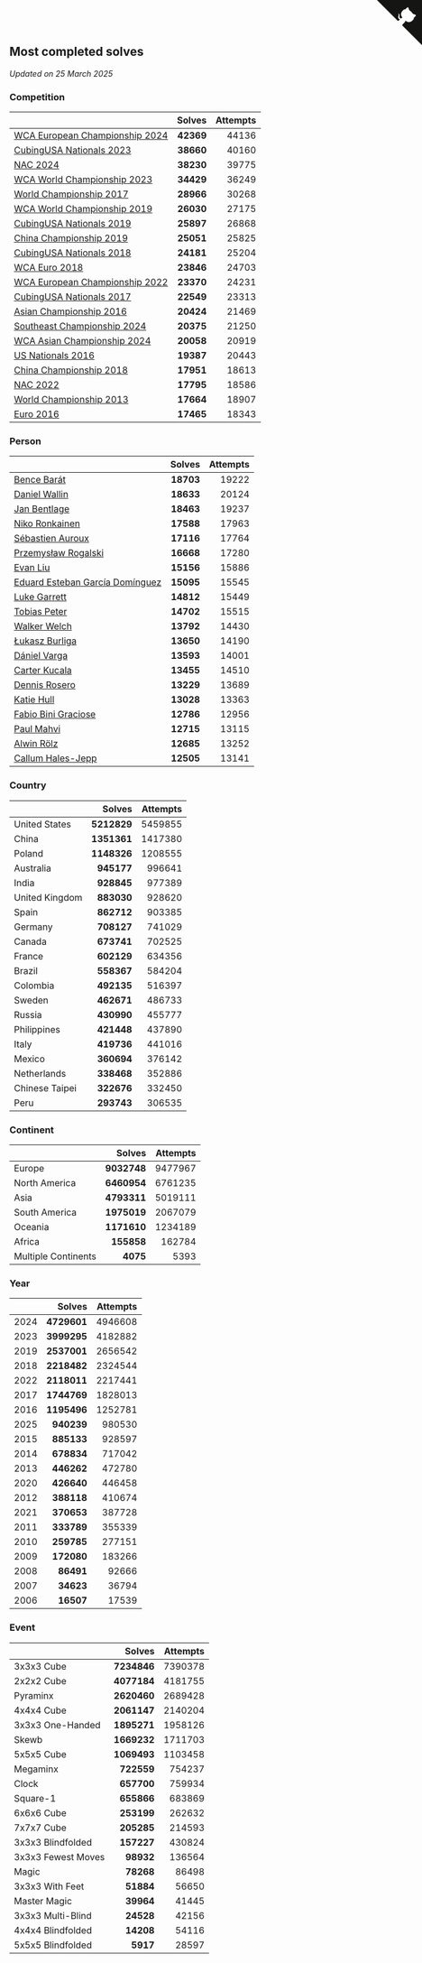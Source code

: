 ## Most completed solves

*Updated on 25 March 2025*


### Competition

|  | Solves | Attempts |
| :--- | ---: | ---: |
| [WCA European Championship 2024](https://www.worldcubeassociation.org/competitions/Euro2024) | **42369** | 44136 |
| [CubingUSA Nationals 2023](https://www.worldcubeassociation.org/competitions/CubingUSANationals2023) | **38660** | 40160 |
| [NAC 2024](https://www.worldcubeassociation.org/competitions/NAC2024) | **38230** | 39775 |
| [WCA World Championship 2023](https://www.worldcubeassociation.org/competitions/WC2023) | **34429** | 36249 |
| [World Championship 2017](https://www.worldcubeassociation.org/competitions/WC2017) | **28966** | 30268 |
| [WCA World Championship 2019](https://www.worldcubeassociation.org/competitions/WC2019) | **26030** | 27175 |
| [CubingUSA Nationals 2019](https://www.worldcubeassociation.org/competitions/CubingUSANationals2019) | **25897** | 26868 |
| [China Championship 2019](https://www.worldcubeassociation.org/competitions/ChinaChampionship2019) | **25051** | 25825 |
| [CubingUSA Nationals 2018](https://www.worldcubeassociation.org/competitions/CubingUSANationals2018) | **24181** | 25204 |
| [WCA Euro 2018](https://www.worldcubeassociation.org/competitions/Euro2018) | **23846** | 24703 |
| [WCA European Championship 2022](https://www.worldcubeassociation.org/competitions/Euro2022) | **23370** | 24231 |
| [CubingUSA Nationals 2017](https://www.worldcubeassociation.org/competitions/CubingUSANationals2017) | **22549** | 23313 |
| [Asian Championship 2016](https://www.worldcubeassociation.org/competitions/AsianChampionship2016) | **20424** | 21469 |
| [Southeast Championship 2024](https://www.worldcubeassociation.org/competitions/SoutheastChampionship2024) | **20375** | 21250 |
| [WCA Asian Championship 2024](https://www.worldcubeassociation.org/competitions/RubiksWCAAsianChampionship2024) | **20058** | 20919 |
| [US Nationals 2016](https://www.worldcubeassociation.org/competitions/USNationals2016) | **19387** | 20443 |
| [China Championship 2018](https://www.worldcubeassociation.org/competitions/ChinaChampionship2018) | **17951** | 18613 |
| [NAC 2022](https://www.worldcubeassociation.org/competitions/NAC2022) | **17795** | 18586 |
| [World Championship 2013](https://www.worldcubeassociation.org/competitions/WC2013) | **17664** | 18907 |
| [Euro 2016](https://www.worldcubeassociation.org/competitions/Euro2016) | **17465** | 18343 |

### Person

|  | Solves | Attempts |
| :--- | ---: | ---: |
| [Bence Barát](https://www.worldcubeassociation.org/persons/2008BARA01) | **18703** | 19222 |
| [Daniel Wallin](https://www.worldcubeassociation.org/persons/2013WALL03) | **18633** | 20124 |
| [Jan Bentlage](https://www.worldcubeassociation.org/persons/2010BENT01) | **18463** | 19237 |
| [Niko Ronkainen](https://www.worldcubeassociation.org/persons/2010RONK01) | **17588** | 17963 |
| [Sébastien Auroux](https://www.worldcubeassociation.org/persons/2008AURO01) | **17116** | 17764 |
| [Przemysław Rogalski](https://www.worldcubeassociation.org/persons/2013ROGA02) | **16668** | 17280 |
| [Evan Liu](https://www.worldcubeassociation.org/persons/2009LIUE01) | **15156** | 15886 |
| [Eduard Esteban García Domínguez](https://www.worldcubeassociation.org/persons/2011EDUA01) | **15095** | 15545 |
| [Luke Garrett](https://www.worldcubeassociation.org/persons/2017GARR05) | **14812** | 15449 |
| [Tobias Peter](https://www.worldcubeassociation.org/persons/2014PETE03) | **14702** | 15515 |
| [Walker Welch](https://www.worldcubeassociation.org/persons/2011WELC01) | **13792** | 14430 |
| [Łukasz Burliga](https://www.worldcubeassociation.org/persons/2013BURL01) | **13650** | 14190 |
| [Dániel Varga](https://www.worldcubeassociation.org/persons/2008VARG01) | **13593** | 14001 |
| [Carter Kucala](https://www.worldcubeassociation.org/persons/2015KUCA01) | **13455** | 14510 |
| [Dennis Rosero](https://www.worldcubeassociation.org/persons/2010ROSE03) | **13229** | 13689 |
| [Katie Hull](https://www.worldcubeassociation.org/persons/2010HULL01) | **13028** | 13363 |
| [Fabio Bini Graciose](https://www.worldcubeassociation.org/persons/2010GRAC02) | **12786** | 12956 |
| [Paul Mahvi](https://www.worldcubeassociation.org/persons/2012MAHV01) | **12715** | 13115 |
| [Alwin Rölz](https://www.worldcubeassociation.org/persons/2016ROLZ01) | **12685** | 13252 |
| [Callum Hales-Jepp](https://www.worldcubeassociation.org/persons/2012HALE01) | **12505** | 13141 |

### Country

|  | Solves | Attempts |
| :--- | ---: | ---: |
| United States | **5212829** | 5459855 |
| China | **1351361** | 1417380 |
| Poland | **1148326** | 1208555 |
| Australia | **945177** | 996641 |
| India | **928845** | 977389 |
| United Kingdom | **883030** | 928620 |
| Spain | **862712** | 903385 |
| Germany | **708127** | 741029 |
| Canada | **673741** | 702525 |
| France | **602129** | 634356 |
| Brazil | **558367** | 584204 |
| Colombia | **492135** | 516397 |
| Sweden | **462671** | 486733 |
| Russia | **430990** | 455777 |
| Philippines | **421448** | 437890 |
| Italy | **419736** | 441016 |
| Mexico | **360694** | 376142 |
| Netherlands | **338468** | 352886 |
| Chinese Taipei | **322676** | 332450 |
| Peru | **293743** | 306535 |

### Continent

|  | Solves | Attempts |
| :--- | ---: | ---: |
| Europe | **9032748** | 9477967 |
| North America | **6460954** | 6761235 |
| Asia | **4793311** | 5019111 |
| South America | **1975019** | 2067079 |
| Oceania | **1171610** | 1234189 |
| Africa | **155858** | 162784 |
| Multiple Continents | **4075** | 5393 |

### Year

|  | Solves | Attempts |
| :--- | ---: | ---: |
| 2024 | **4729601** | 4946608 |
| 2023 | **3999295** | 4182882 |
| 2019 | **2537001** | 2656542 |
| 2018 | **2218482** | 2324544 |
| 2022 | **2118011** | 2217441 |
| 2017 | **1744769** | 1828013 |
| 2016 | **1195496** | 1252781 |
| 2025 | **940239** | 980530 |
| 2015 | **885133** | 928597 |
| 2014 | **678834** | 717042 |
| 2013 | **446262** | 472780 |
| 2020 | **426640** | 446458 |
| 2012 | **388118** | 410674 |
| 2021 | **370653** | 387728 |
| 2011 | **333789** | 355339 |
| 2010 | **259785** | 277151 |
| 2009 | **172080** | 183266 |
| 2008 | **86491** | 92666 |
| 2007 | **34623** | 36794 |
| 2006 | **16507** | 17539 |

### Event

|  | Solves | Attempts |
| :--- | ---: | ---: |
| 3x3x3 Cube | **7234846** | 7390378 |
| 2x2x2 Cube | **4077184** | 4181755 |
| Pyraminx | **2620460** | 2689428 |
| 4x4x4 Cube | **2061147** | 2140204 |
| 3x3x3 One-Handed | **1895271** | 1958126 |
| Skewb | **1669232** | 1711703 |
| 5x5x5 Cube | **1069493** | 1103458 |
| Megaminx | **722559** | 754237 |
| Clock | **657700** | 759934 |
| Square-1 | **655866** | 683869 |
| 6x6x6 Cube | **253199** | 262632 |
| 7x7x7 Cube | **205285** | 214593 |
| 3x3x3 Blindfolded | **157227** | 430824 |
| 3x3x3 Fewest Moves | **98932** | 136564 |
| Magic | **78268** | 86498 |
| 3x3x3 With Feet | **51884** | 56650 |
| Master Magic | **39964** | 41445 |
| 3x3x3 Multi-Blind | **24528** | 42156 |
| 4x4x4 Blindfolded | **14208** | 54116 |
| 5x5x5 Blindfolded | **5917** | 28597 |


<a href="https://github.com/jonatanklosko/wca_statistics" class="github-corner" aria-label="View source on Github"><svg width="80" height="80" viewBox="0 0 250 250" style="fill:#151513; color:#fff; position: absolute; top: 0; border: 0; right: 0;" aria-hidden="true"><path d="M0,0 L115,115 L130,115 L142,142 L250,250 L250,0 Z"></path><path d="M128.3,109.0 C113.8,99.7 119.0,89.6 119.0,89.6 C122.0,82.7 120.5,78.6 120.5,78.6 C119.2,72.0 123.4,76.3 123.4,76.3 C127.3,80.9 125.5,87.3 125.5,87.3 C122.9,97.6 130.6,101.9 134.4,103.2" fill="currentColor" style="transform-origin: 130px 106px;" class="octo-arm"></path><path d="M115.0,115.0 C114.9,115.1 118.7,116.5 119.8,115.4 L133.7,101.6 C136.9,99.2 139.9,98.4 142.2,98.6 C133.8,88.0 127.5,74.4 143.8,58.0 C148.5,53.4 154.0,51.2 159.7,51.0 C160.3,49.4 163.2,43.6 171.4,40.1 C171.4,40.1 176.1,42.5 178.8,56.2 C183.1,58.6 187.2,61.8 190.9,65.4 C194.5,69.0 197.7,73.2 200.1,77.6 C213.8,80.2 216.3,84.9 216.3,84.9 C212.7,93.1 206.9,96.0 205.4,96.6 C205.1,102.4 203.0,107.8 198.3,112.5 C181.9,128.9 168.3,122.5 157.7,114.1 C157.9,116.9 156.7,120.9 152.7,124.9 L141.0,136.5 C139.8,137.7 141.6,141.9 141.8,141.8 Z" fill="currentColor" class="octo-body"></path></svg></a><style>.github-corner:hover .octo-arm{animation:octocat-wave 560ms ease-in-out}@keyframes octocat-wave{0%,100%{transform:rotate(0)}20%,60%{transform:rotate(-25deg)}40%,80%{transform:rotate(10deg)}}@media (max-width:500px){.github-corner:hover .octo-arm{animation:none}.github-corner .octo-arm{animation:octocat-wave 560ms ease-in-out}}</style>
